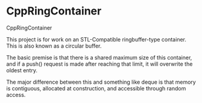 # CppRingContainer

CppRingContainer

This project is for work on an STL-Compatible ringbuffer-type container.  This is also known as a circular buffer.

The basic premise is that there is a shared maximum size of this container, and if a push() request is made
after reaching that limit, it will overwrite the oldest entry.

The major difference between this and something like deque is that 
memory is contiguous, allocated at construction, and accessible through random access.
